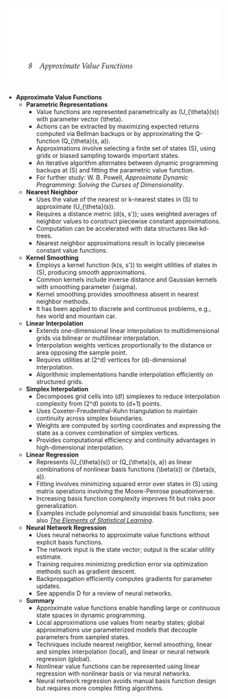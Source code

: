 ![ADFM-08-sequential-approx-val-functs](ADFM-08-sequential-approx-val-functs.best.png)

- **Approximate Value Functions**
  - **Parametric Representations**
    - Value functions are represented parametrically as \(U_{\theta}(s)\) with parameter vector \(\theta\).
    - Actions can be extracted by maximizing expected returns computed via Bellman backups or by approximating the Q-function \(Q_{\theta}(s, a)\).
    - Approximations involve selecting a finite set of states \(S\), using grids or biased sampling towards important states.
    - An iterative algorithm alternates between dynamic programming backups at \(S\) and fitting the parametric value function.
    - For further study: W. B. Powell, *Approximate Dynamic Programming: Solving the Curses of Dimensionality*.
  - **Nearest Neighbor**
    - Uses the value of the nearest or k-nearest states in \(S\) to approximate \(U_{\theta}(s)\).
    - Requires a distance metric \(d(s, s')\); uses weighted averages of neighbor values to construct piecewise constant approximations.
    - Computation can be accelerated with data structures like kd-trees.
    - Nearest neighbor approximations result in locally piecewise constant value functions.
  - **Kernel Smoothing**
    - Employs a kernel function \(k(s, s')\) to weight utilities of states in \(S\), producing smooth approximations.
    - Common kernels include inverse distance and Gaussian kernels with smoothing parameter \(\sigma\).
    - Kernel smoothing provides smoothness absent in nearest neighbor methods.
    - It has been applied to discrete and continuous problems, e.g., hex world and mountain car.
  - **Linear Interpolation**
    - Extends one-dimensional linear interpolation to multidimensional grids via bilinear or multilinear interpolation.
    - Interpolation weights vertices proportionally to the distance or area opposing the sample point.
    - Requires utilities at \(2^d\) vertices for \(d\)-dimensional interpolation.
    - Algorithmic implementations handle interpolation efficiently on structured grids.
  - **Simplex Interpolation**
    - Decomposes grid cells into \(d!\) simplexes to reduce interpolation complexity from \(2^d\) points to \(d+1\) points.
    - Uses Coxeter-Freudenthal-Kuhn triangulation to maintain continuity across simplex boundaries.
    - Weights are computed by sorting coordinates and expressing the state as a convex combination of simplex vertices.
    - Provides computational efficiency and continuity advantages in high-dimensional interpolation.
  - **Linear Regression**
    - Represents \(U_{\theta}(s)\) or \(Q_{\theta}(s, a)\) as linear combinations of nonlinear basis functions \(\beta(s)\) or \(\beta(s, a)\).
    - Fitting involves minimizing squared error over states in \(S\) using matrix operations involving the Moore-Penrose pseudoinverse.
    - Increasing basis function complexity improves fit but risks poor generalization.
    - Examples include polynomial and sinusoidal basis functions; see also [*The Elements of Statistical Learning*](https://web.stanford.edu/~hastie/ElemStatLearn/).
  - **Neural Network Regression**
    - Uses neural networks to approximate value functions without explicit basis functions.
    - The network input is the state vector; output is the scalar utility estimate.
    - Training requires minimizing prediction error via optimization methods such as gradient descent.
    - Backpropagation efficiently computes gradients for parameter updates.
    - See appendix D for a review of neural networks.
  - **Summary**
    - Approximate value functions enable handling large or continuous state spaces in dynamic programming.
    - Local approximations use values from nearby states; global approximations use parameterized models that decouple parameters from sampled states.
    - Techniques include nearest neighbor, kernel smoothing, linear and simplex interpolation (local), and linear or neural network regression (global).
    - Nonlinear value functions can be represented using linear regression with nonlinear basis or via neural networks.
    - Neural network regression avoids manual basis function design but requires more complex fitting algorithms.
